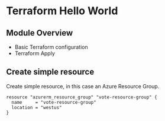 # Terraform Hello World

## Module Overview

- Basic Terraform configuration
- Terraform Apply

## Create simple resource

Create simple resource, in this case an Azure Resource Group.

```
resource "azurerm_resource_group" "vote-resource-group" {
  name     = "vote-resource-group"
  location = "westus"
}
```